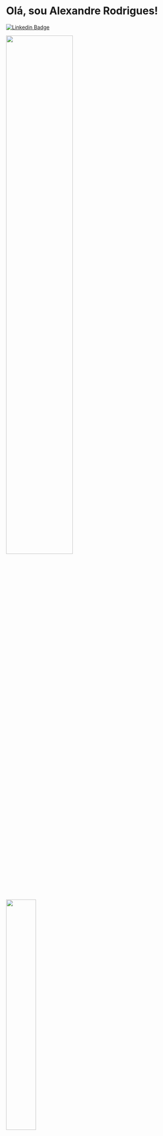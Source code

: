 # Olá, sou Alexandre Rodrigues!

[![Linkedin Badge](https://img.shields.io/badge/-LinkedIn-blue?style=flat-square&logo=Linkedin&logoColor=white&link=https://www.linkedin.com/in/alxrds/)](https://www.linkedin.com/in/alxrds/)
<div>
 <img  width="60%" src="https://github-readme-stats.vercel.app/api?username=alxrds&show_icons=true&theme=blue-green&include_all_commits=true&count_private=true"/>
 <img  width="40%" src="https://github-readme-stats.vercel.app/api/top-langs/?username=alxrds&layout=compact&langs_count=7&theme=blue-green"/>
</div>

### O que faço?
Graduado em Análise e Desenvolvimento de Sistemas e
Pós Graduando em Ciência de Dados.

### O que eu tenho em meu repositório:

 - Códigos criados em cursos e treinamentos.
 - Resoluções de alguns exercícios.
 - Pequenos projetos para teste de conhecimento.


### Abaixo meu site pessoal.
:link: [https://alexandrerodrigues.com](https://alexandrerodrigues.com/)

